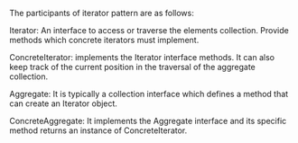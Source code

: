 The participants of iterator pattern are as follows:

Iterator: An interface to access or traverse the elements collection. Provide methods which concrete iterators must implement.

ConcreteIterator: implements the Iterator interface methods. It can also keep track of the current position in the traversal of the aggregate collection.

Aggregate: It is typically a collection interface which defines a method that can create an Iterator object.

ConcreteAggregate: It implements the Aggregate interface and its specific method returns an instance of ConcreteIterator.
